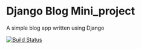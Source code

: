 # Django Blog Mini_project

A simple blog app written using Django

[![Build Status](https://travis-ci.org/chodar89/django-blog.svg?branch=master)](https://travis-ci.org/chodar89/django-blog)